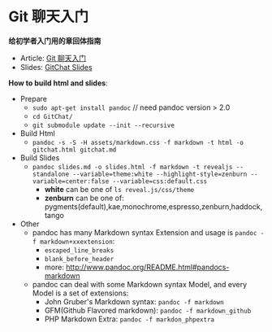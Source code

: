 # Git 聊天入门

**给初学者入门用的章回体指南**

* Article: [Git 聊天入门](http://wkevin.github.io/GitChat/gitchat.html)
* Slides: [GitChat Slides](http://wkevin.github.io/GitChat/slides.html)

**How to build html and slides**:

* Prepare
    - `sudo apt-get install pandoc` // need pandoc version > 2.0
    - `cd GitChat/`
    - `git submodule update --init --recursive`
* Build Html
    * `pandoc -s -S -H assets/markdown.css -f markdown -t html -o gitchat.html gitchat.md`
* Build Slides
    - `pandoc slides.md -o slides.html -f markdown -t revealjs --standalone --variable=theme:white --highlight-style=zenburn --variable=center:false --variable=css:default.css`
        + **white** can be one of `ls reveal.js/css/theme`
        + **zenburn** can be one of: pygments(default),kae,monochrome,espresso,zenburn,haddock,tango
* Other
    - pandoc has many Markdown syntax Extension and usage is `pandoc -f markdown+xxextension`:
        + `escaped_line_breaks`
        + `blank_before_header`
        + more: http://www.pandoc.org/README.html#pandocs-markdown
    - pandoc can deal with some Markdown syntax Model, and every Model is a set of extensions:
        - John Gruber's Markdown syntax: `pandoc -f markdown`
        - GFM(Github Flavored markdown): `pandoc -f markdown_github`
        - PHP Markdown Extra: `pandoc -f markdon_phpextra`
